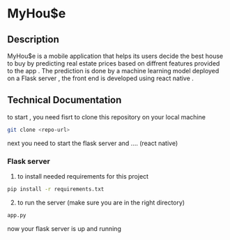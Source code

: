 # MyHou$e

## Description
 MyHou$e is a mobile application that helps its users decide the best house to buy by predicting real estate prices based on diffrent features provided to the app . The prediction is done by a machine learning model deployed on a Flask server , the front end is developed using react native . 

## Technical Documentation
to start , you need fisrt to clone this repository on your local machine
```bash
git clone <repo-url>
```

next you need to start the flask server and .... (react native)

### Flask server

1. to install needed requirements for this project
```bash
pip install -r requirements.txt
```
2. to run the server (make sure you are in the right directory)
```bash
app.py
```
now your flask server is up and running

